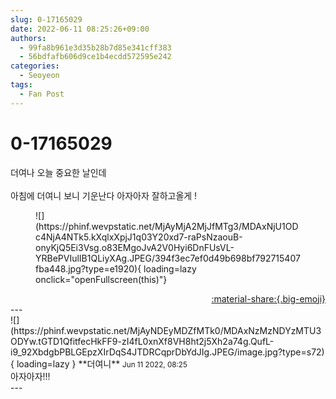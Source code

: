 ```yaml
---
slug: 0-17165029
date: 2022-06-11 08:25:26+09:00
authors:
  - 99fa8b961e3d35b28b7d85e341cff383
  - 56bdfafb606d9ce1b4ecdd572595e242
categories:
  - Seoyeon
tags:
  - Fan Post
---
```


# 0-17165029

<div class="post-container" markdown="1">
<div class="content-container md-sidebar__scrollwrap" markdown="1">

더여나 오늘 중요한 날인데<br><br>아침에 더여니 보니 기운난다 아자아자 잘하고올게 !
<figure markdown="1">
![](https://phinf.wevpstatic.net/MjAyMjA2MjJfMTg3/MDAxNjU1ODc4NjA4NTk5.kXqlxXpjJ1q03Y20xd7-raPsNzaouB-onyKjQ5Ei3Vsg.o83EMgoJvA2V0Hyi6DnFUsVL-YRBePVIulIB1QLiyXAg.JPEG/394f3ec7ef0d49b698bf792715407fba448.jpg?type=e1920){ loading=lazy onclick="openFullscreen(this)"}
</figure>


</div>
</div>

<div style="text-align: right;" markdown="1">
<a href="https://weverse.io/fromis9/fanpost/0-17165029" style="text-align: right;">:material-share:{.big-emoji}</a>
</div>
---

<div class="comments-container md-sidebar__scrollwrap" markdown="1">
<div class="comment" markdown="1">
<div class='id-container' markdown="1">
![](https://phinf.wevpstatic.net/MjAyNDEyMDZfMTk0/MDAxNzMzNDYzMTU3ODYw.tGTD1QfitfecHkFF9-zI4fL0xnXf8VH8ht2j5Xh2a74g.QufL-i9_92XbdgbPBLGEpzXIrDqS4JTDRCqprDbYdJIg.JPEG/image.jpg?type=s72){ loading=lazy }
**<span class="artist">더여니</span>** <small>Jun 11 2022, 08:25</small><br>
</div>
<div class='comment-body' markdown="1">
아자아자!!!
</div>
</div>
</div>
---
